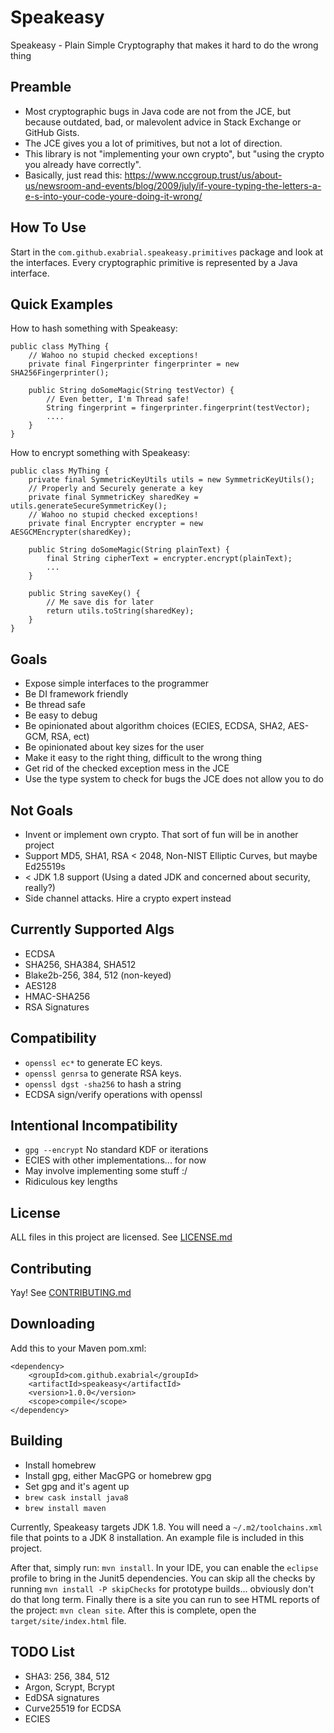 # Speakeasy
Speakeasy - Plain Simple Cryptography that makes it hard to do the wrong thing

## Preamble

* Most cryptographic bugs in Java code are not from the JCE, but because outdated, bad, or malevolent advice in Stack Exchange or GitHub Gists.
* The JCE gives you a lot of primitives, but not a lot of direction.
* This library is not "implementing your own crypto", but "using the crypto you already have correctly".
* Basically, just read this: https://www.nccgroup.trust/us/about-us/newsroom-and-events/blog/2009/july/if-youre-typing-the-letters-a-e-s-into-your-code-youre-doing-it-wrong/

## How To Use

Start in the `com.github.exabrial.speakeasy.primitives` package and look at the interfaces. Every cryptographic primitive is represented by a Java interface. 

## Quick Examples

How to hash something with Speakeasy:

```
public class MyThing {
	// Wahoo no stupid checked exceptions!
	private final Fingerprinter fingerprinter = new SHA256Fingerprinter();

	public String doSomeMagic(String testVector) {
		// Even better, I'm Thread safe!
		String fingerprint = fingerprinter.fingerprint(testVector);
		....
	}
}
```

How to encrypt something with Speakeasy:

```
public class MyThing {
	private final SymmetricKeyUtils utils = new SymmetricKeyUtils();
	// Properly and Securely generate a key 
	private final SymmetricKey sharedKey = utils.generateSecureSymmetricKey();
	// Wahoo no stupid checked exceptions!
	private final Encrypter encrypter = new AESGCMEncrypter(sharedKey);

	public String doSomeMagic(String plainText) {
		final String cipherText = encrypter.encrypt(plainText);
		...
	}
	
	public String saveKey() {
		// Me save dis for later
		return utils.toString(sharedKey);
	}
}
```


## Goals

* Expose simple interfaces to the programmer
* Be DI framework friendly
* Be thread safe
* Be easy to debug
* Be opinionated about algorithm choices (ECIES, ECDSA, SHA2, AES-GCM, RSA, ect)
* Be opinionated about key sizes for the user
* Make it easy to the right thing, difficult to the wrong thing
* Get rid of the checked exception mess in the JCE
* Use the type system to check for bugs the JCE does not allow you to do

## Not Goals

* Invent or implement own crypto. That sort of fun will be in another project
* Support MD5, SHA1, RSA < 2048, Non-NIST Elliptic Curves, but maybe Ed25519s
* < JDK 1.8 support (Using a dated JDK and concerned about security, really?)
* Side channel attacks. Hire a crypto expert instead

## Currently Supported Algs

* ECDSA
* SHA256, SHA384, SHA512
* Blake2b-256, 384, 512 (non-keyed)
* AES128
* HMAC-SHA256
* RSA Signatures


## Compatibility

* `openssl ec*` to generate EC keys. 
* `openssl genrsa` to generate RSA keys.
* `openssl dgst -sha256` to hash a string
* ECDSA sign/verify operations with openssl

## Intentional Incompatibility

* `gpg --encrypt` No standard KDF or iterations
* ECIES with other implementations... for now
 * May involve implementing some stuff :/
* Ridiculous key lengths

## License

ALL files in this project are licensed. See [LICENSE.md](LICENSE.md)

## Contributing

Yay! See [CONTRIBUTING.md](CONTRIBUTING.md)


## Downloading

Add this to your Maven pom.xml:


```
<dependency>
	<groupId>com.github.exabrial</groupId>
	<artifactId>speakeasy</artifactId>
	<version>1.0.0</version>
	<scope>compile</scope>
</dependency>
```

## Building

* Install homebrew
* Install gpg, either MacGPG or homebrew gpg
* Set gpg and it's agent up
* `brew cask install java8`
* `brew install maven`

Currently, Speakeasy targets JDK 1.8. You will need a `~/.m2/toolchains.xml` file that points to a JDK 8 installation. An example file is included in this project.

After that, simply run: `mvn install`. In your IDE, you can enable the `eclipse` profile to bring in the Junit5 dependencies. You can skip all the checks by running `mvn install -P skipChecks` for prototype builds... obviously don't do that long term. Finally there is a site you can run to see HTML reports of the project: `mvn clean site`. After this is complete, open the `target/site/index.html` file.

## TODO List
* SHA3: 256, 384, 512
* Argon, Scrypt, Bcrypt
* EdDSA signatures
* Curve25519 for ECDSA
* ECIES

